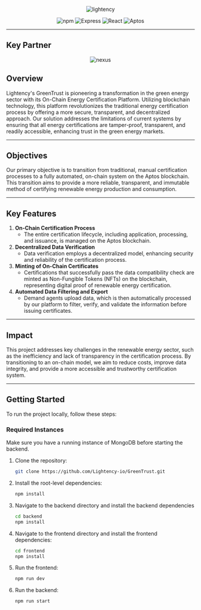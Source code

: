 <p align="center">
  <img src="https://lightency.io/img/logo-name-dark.png" alt="lightency" />
</p>

<p align="center">
  <img src="https://img.shields.io/badge/npm-v7.20.0-red?logo=npm&style=for-the-badge" alt="npm" />
  <img src="https://img.shields.io/badge/Express.js-v4.17.1-black?logo=express&style=for-the-badge" alt="Express" />
  <img src="https://img.shields.io/badge/React-v17.0.2-blue?logo=react&style=for-the-badge" alt="React" />
  <img src="https://img.shields.io/badge/Aptos-Blockchain-green?style=for-the-badge" alt="Aptos" />
</p>

---
## Key Partner
<p align="center">
  <img src="https://www.nexusenergia.com/wp-content/uploads/2022/02/nexus-logo-n.svg" alt="nexus" />
</p>

## Overview

Lightency's GreenTrust is pioneering a transformation in the green energy sector with its On-Chain Energy Certification Platform. Utilizing blockchain technology, this platform revolutionizes the traditional energy certification process by offering a more secure, transparent, and decentralized approach. Our solution addresses the limitations of current systems by ensuring that all energy certifications are tamper-proof, transparent, and readily accessible, enhancing trust in the green energy markets.

---

## Objectives

Our primary objective is to transition from traditional, manual certification processes to a fully automated, on-chain system on the Aptos blockchain. This transition aims to provide a more reliable, transparent, and immutable method of certifying renewable energy production and consumption.

---

## Key Features

1. **On-Chain Certification Process**
    - The entire certification lifecycle, including application, processing, and issuance, is managed on the Aptos blockchain.
2. **Decentralized Data Verification**
    - Data verification employs a decentralized model, enhancing security and reliability of the certification process.
3. **Minting of On-Chain Certificates**
    - Certifications that successfully pass the data compatibility check are minted as Non-Fungible Tokens (NFTs) on the blockchain, representing digital proof of renewable energy certification.
4. **Automated Data Filtering and Export**
    - Demand agents upload data, which is then automatically processed by our platform to filter, verify, and validate the information before issuing certificates.

---

## Impact

This project addresses key challenges in the renewable energy sector, such as the inefficiency and lack of transparency in the certification process. By transitioning to an on-chain model, we aim to reduce costs, improve data integrity, and provide a more accessible and trustworthy certification system.

---

## Getting Started

To run the project locally, follow these steps:

### Required Instances
Make sure you have a running instance of MongoDB before starting the backend.

1. Clone the repository:
   ```bash
   git clone https://github.com/Lightency-io/GreenTrust.git

2. Install the root-level dependencies:

    ```bash
    npm install
    
3. Navigate to the backend directory and install the backend dependencies
    ```bash
    cd backend
    npm install
4. Navigate to the frontend directory and install the frontend dependencies:

    ```bash
    cd frontend
    npm install
5. Run the frontend:

    ```bash
    npm run dev
6. Run the backend:

    ```bash
    npm run start
